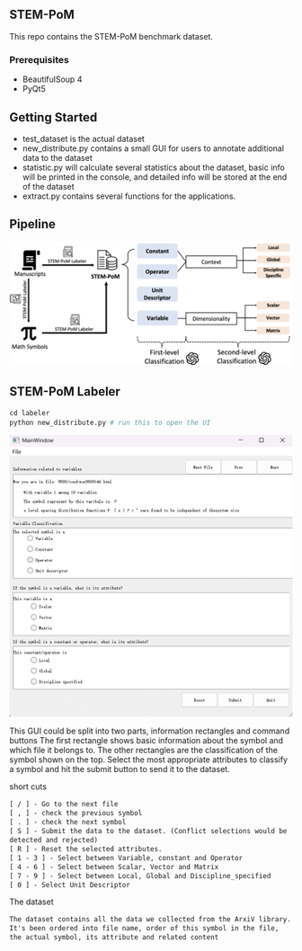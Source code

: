 ## STEM-PoM
This repo contains the STEM-PoM benchmark dataset.

### Prerequisites
* BeautifulSoup 4
* PyQt5

## Getting Started

* test_dataset is the actual dataset
* new_distribute.py contains a small GUI for users to annotate additional data to the dataset
* statistic.py will calculate several statistics about the dataset, basic info will be printed in the console, and detailed info will be stored at the end of the dataset
* extract.py contains several functions for the applications.

## Pipeline 
![Alt text](./imgs/pipeline.png)
## STEM-PoM Labeler
  ```python
  cd labeler
  python new_distribute.py # run this to open the UI
  ```
  
  ![Alt text](./imgs/ui_design.png)

  This GUI could be split into two parts, information rectangles and command buttons
    The first rectangle shows basic information about the symbol and which file it belongs to. 
    The other rectangles are the classification of the symbol shown on the top.
    Select the most appropriate attributes to classify a symbol and hit the submit button to send it to the dataset.

  short cuts

    [ / ] - Go to the next file
    [ , ] - check the previous symbol
    [ . ] - check the next symbol
    [ S ] - Submit the data to the dataset. (Conflict selections would be detected and rejected)
    [ R ] - Reset the selected attributes.
    [ 1 - 3 ] - Select between Variable, constant and Operator
    [ 4 - 6 ] - Select between Scalar, Vector and Matrix
    [ 7 - 9 ] - Select between Local, Global and Discipline_specified 
    [ 0 ] - Select Unit Descriptor

  The dataset
      
    The dataset contains all the data we collected from the ArxiV library. 
    It's been ordered into file name, order of this symbol in the file, the actual symbol, its attribute and related content
  

  
<!-- ## Contact
  
  Nickvash Kani - kani@illinios.edu
  
  Qing Wang - qingw3@illinois.edu
  
  Jiaru(Rubin) Zou - jiaruz2@illinois.edu

Project Link: [[https://github.com/github_username/repo_name](https://github.com/github_username/repo_name)](https://github.com/MLPgroup/Part_of_Math_tagging) -->
